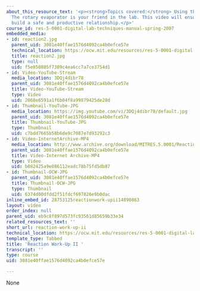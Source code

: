 ```yaml
---
about_this_resource_text: '<p><strong>Topics covered:</strong> Using the Rotavap:
  The rotary evaporator is your friend in the lab. This video will ensure that you
  build a safe and productive relationship.</p>'
course_id: res-5-0001-digital-lab-techniques-manual-spring-2007
embedded_media:
- id: reaction2.jpg
  parent_uid: 3081e40ffae1576d4092ca4b0efce57e
  technical_location: https://ocw.mit.edu/resources/res-5-0001-digital-lab-techniques-manual-spring-2007/videos/reaction-work-up-ii/reaction2.jpg
  title: reaction2.jpg
  type: null
  uid: f5e050805f7389c4ea6cc7a7ce3754d1
- id: Video-YouTube-Stream
  media_location: 3DQj4dibr78
  parent_uid: 3081e40ffae1576d4092ca4b0efce57e
  title: Video-YouTube-Stream
  type: Video
  uid: 2068e6591a1f6b04f8a99879425de28d
- id: Thumbnail-YouTube-JPG
  media_location: https://img.youtube.com/vi/3DQj4dibr78/default.jpg
  parent_uid: 3081e40ffae1576d4092ca4b0efce57e
  title: Thumbnail-YouTube-JPG
  type: Thumbnail
  uid: c7bdd7665b58b6de9c7087e7d93292c3
- id: Video-InternetArchive-MP4
  media_location: http://www.archive.org/download/MITRES.5.0001/ReactionWork-upIi_MitDigitalLabTechniquesManual.mp4
  parent_uid: 3081e40ffae1576d4092ca4b0efce57e
  title: Video-Internet Archive-MP4
  type: Video
  uid: b082425a9e086112eadc78b75fd5db87
- id: Thumbnail-OCW-JPG
  parent_uid: 3081e40ffae1576d4092ca4b0efce57e
  title: Thumbnail-OCW-JPG
  type: Thumbnail
  uid: 6374d00dfdd2f51fdcf697826e9b0dac
inline_embed_id: 28753125reactionwork-upii14890863
layout: video
order_index: null
parent_uid: eb9c8f897d573fc93561d85659b33e34
related_resources_text: ''
short_url: reaction-work-up-ii
technical_location: https://ocw.mit.edu/resources/res-5-0001-digital-lab-techniques-manual-spring-2007/videos/reaction-work-up-ii
template_type: Tabbed
title: 'Reaction Work-Up II '
transcript: ''
type: course
uid: 3081e40ffae1576d4092ca4b0efce57e

---
```

None